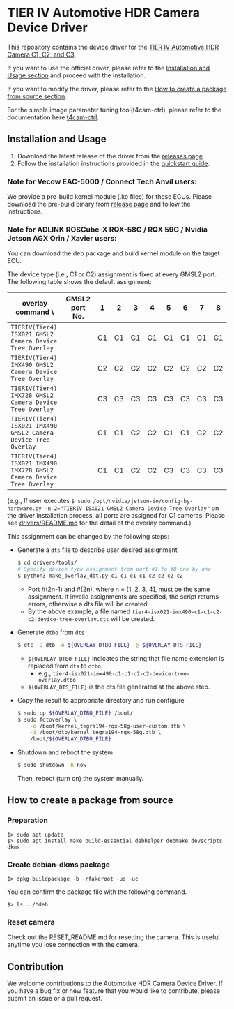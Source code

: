 # TIER IV Automotive HDR Camera Device Driver
This repository contains the device driver for the [TIER IV Automotive HDR Camera C1, C2, and C3](https://sensor.tier4.jp/automotive-hdr-camera). 

If you want to use the official driver, please refer to the [Installation and Usage section](#installation-and-usage) and proceed with the installation.

If you want to modify the driver, please refer to the [How to create a package from source section](#create-debian-dkms-package).

For the simple image parameter tuning tool(t4cam-ctrl), please refer to the documentation here [t4cam-ctrl](https://tier4.github.io/edge-auto-docs/user_manual/camera-control-tool-user-manual.html).

## Installation and Usage

1. Download the latest release of the driver from the [releases page](https://github.com/tier4/tier4_automotive_hdr_camera/releases).
2. Follow the installation instructions provided in the [quickstart guide](https://tier4.github.io/edge-auto-docs/getting_started/index.html).

### Note for Vecow EAC-5000 / Connect Tech Anvil users:

We provide a pre-build kernel module (.ko files) for these ECUs. Please download the pre-build binary from [release page](https://github.com/tier4/tier4_automotive_hdr_camera/releases) and follow the instructions.

### Note for ADLINK ROSCube-X RQX-58G / RQX 59G / Nvidia Jetson AGX Orin / Xavier users:

You can download the deb package and build kernel module on the target ECU.

The device type (i.e., C1 or C2) assignment is fixed at every GMSL2 port.
The following table shows the default assignment:

| overlay command \                                                     | GMSL2 port No. | 1  | 2  | 3  | 4  | 5  | 6  | 7  | 8  |
|-----------------------------------------------------------------------|----------------|----|----|----|----|----|----|----|----|
| `TIERIV(Tier4) ISX021 GMSL2 Camera Device Tree Overlay`               |                | C1 | C1 | C1 | C1 | C1 | C1 | C1 | C1 |
| `TIERIV(Tier4) IMX490 GMSL2 Camera Device Tree Overlay`               |                | C2 | C2 | C2 | C2 | C2 | C2 | C2 | C2 |
| `TIERIV(Tier4) IMX728 GMSL2 Camera Device Tree Overlay`               |                | C3 | C3 | C3 | C3 | C3 | C3 | C3 | C3 |
| `TIERIV(Tier4) ISX021 IMX490 GMSL2 Camera Device Tree Overlay`        |                | C1 | C1 | C2 | C2 | C1 | C1 | C2 | C2 |
| `TIERIV(Tier4) ISX021 IMX490 IMX728 GMSL2 Camera Device Tree Overlay` |                | C1 | C1 | C2 | C2 | C3 | C3 | C3 | C3 |

(e.g., If user executes `$ sudo /opt/nvidia/jetson-io/config-by-hardware.py -n 2="TIERIV ISX021 GMSL2 Camera Device Tree Overlay"`
on the driver installation process, all ports are assigned for C1 cameras. Please see [drivers/README.md](drivers/README.md#combine-device-tree-overlaydtbo-with-original-dtb) for the detail of the overlay command.)

This assignment can be changed by the following steps:

- Generate a `dts` file to describe user desired assignment
    ```bash
    $ cd drivers/tools/
    # Specify device type assignment from port #1 to #8 one by one
    $ python3 make_overlay_dbt.py c1 c1 c1 c1 c2 c2 c2 c2
    ```
    - Port #(2n-1) and #(2n), where n = [1, 2, 3, 4], must be the same assignment. If invalid assignments are specified, the script returns errors, otherwise a dts file will be created.
    - By the above example, a file named `tier4-isx021-imx490-c1-c1-c2-c2-device-tree-overlay.dts` will be created.

- Generate `dtbo` from `dts`
    ```bash
    $ dtc -O dtb -o ${OVERLAY_DTBO_FILE} -@ ${OVERLAY_DTS_FILE}
    ```
    - `${OVERLAY_DTBO_FILE}` indicates the string that file name extension is replaced from `dts` to `dtbo`.
       - e.g., `tier4-isx021-imx490-c1-c1-c2-c2-device-tree-overlay.dtbo`
    - `${OVERLAY_DTS_FILE}` is the dts file generated at the above step.

- Copy the result to appropriate directory and run configure
    ```bash
    $ sudo cp ${OVERLAY_DTBO_FILE} /boot/
    $ sudo fdtoverlay \
        -o /boot/kernel_tegra194-rqx-58g-user-custom.dtb \
        -i /boot/dtb/kernel_tegra194-rqx-58g.dtb \
        /boot/${OVERLAY_DTBO_FILE}
    ```
- Shutdown and reboot the system
    ```bash
    $ sudo shutdown -h now
    ```
    Then, reboot (turn on) the system manually.


## How to create a package from source 

### Preparation

```
$> sudo apt update
$> sudo apt install make build-essential debhelper debmake devscripts dkms 
```

### Create debian-dkms package

```
$> dpkg-buildpackage -b -rfakeroot -us -uc
```

You can confirm the package file with the following command.
```
$> ls ../*deb
```
### Reset camera
Check out the RESET_README.md for resetting the camera. This is useful anytime you lose connection with the camera.

## Contribution

We welcome contributions to the Automotive HDR Camera Device Driver. 
If you have a bug fix or new feature that you would like to contribute, please submit an issue or a pull request.
